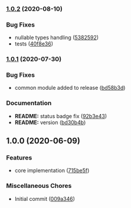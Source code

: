 ### [1.0.2](https://github.com/driver733/mapstruct-fluent/compare/v1.0.1...v1.0.2) (2020-08-10)


### Bug Fixes

* nullable types handling ([5382592](https://github.com/driver733/mapstruct-fluent/commit/5382592b561b50f199391b82647af7171f8d68af))
* tests ([40f8e36](https://github.com/driver733/mapstruct-fluent/commit/40f8e362b312a9c9c5cd25ce661185cb97a71b06))

### [1.0.1](https://github.com/driver733/mapstruct-fluent/compare/v1.0.0...v1.0.1) (2020-07-30)


### Bug Fixes

* common module added to release ([bd58b3d](https://github.com/driver733/mapstruct-fluent/commit/bd58b3d547009a5c1f4aa7aa54023f5ace87fe62))


### Documentation

* **README:** status badge fix ([92b3e43](https://github.com/driver733/mapstruct-fluent/commit/92b3e43973c06e50d040de81d967ecc785ef1d69))
* **README:** version ([bd30b4b](https://github.com/driver733/mapstruct-fluent/commit/bd30b4b4f3e7aca239bd504172d57cb22e3856f8))

## 1.0.0 (2020-06-09)


### Features

* core implementation ([715be5f](https://github.com/driver733/mapstruct-fluent/commit/715be5f5cb96ee5808b30498cb58fd6617107b23))


### Miscellaneous Chores

* Initial commit ([009a346](https://github.com/driver733/mapstruct-fluent/commit/009a346f8b49be5988ec6ef0b03bf801c7dab4af))
